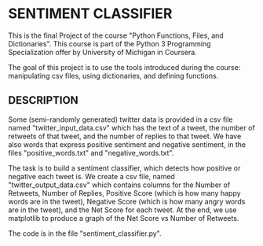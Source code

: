 # SENTIMENT CLASSIFIER

This is the final Project of the course "Python Functions, Files, and Dictionaries". This course is part of the Python 3 Programming Specialization offer by University of Michigan in Coursera. 

The goal of this project is to use the tools introduced during the course: manipulating csv files, using dictionaries, and defining functions.  

## DESCRIPTION

Some (semi-randomly generated) twitter data is provided in a csv file named "twitter_input_data.csv" which has the text of a tweet, the number of retweets of that tweet, and the number of replies to that tweet. We have also words that express positive sentiment and negative sentiment, in the files "positive_words.txt" and "negative_words.txt".

The task is to build a sentiment classifier, which detects how positive or negative each tweet is. We create a csv file, named "twitter_output_data.csv"  which contains columns for the Number of Retweets, Number of Replies, Positive Score (which is how many happy words are in the tweet), Negative Score (which is how many angry words are in the tweet), and the Net Score for each tweet. At the end, we use matplotlib to produce a graph of the Net Score vs Number of Retweets.

The code is in the file "sentiment_classifier.py". 


